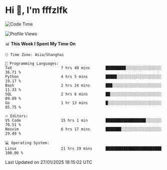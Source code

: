# Hi 👋, I'm fffzlfk

<!--START_SECTION:waka-->
![Code Time](http://img.shields.io/badge/Code%20Time-1%2C199%20hrs%2035%20mins-blue)

![Profile Views](http://img.shields.io/badge/Profile%20Views-0-blue)

📊 **This Week I Spent My Time On** 

```text
🕑︎ Time Zone: Asia/Shanghai

💬 Programming Languages: 
TeX                      7 hrs 49 mins       █████████░░░░░░░░░░░░░░░░   36.71 % 
Python                   4 hrs 5 mins        █████░░░░░░░░░░░░░░░░░░░░   19.17 % 
Bash                     2 hrs 24 mins       ███░░░░░░░░░░░░░░░░░░░░░░   11.33 % 
SQL                      2 hrs 6 mins        ██░░░░░░░░░░░░░░░░░░░░░░░   09.89 % 
Go                       1 hr 13 mins        █░░░░░░░░░░░░░░░░░░░░░░░░   05.75 % 

🔥 Editors: 
VS Code                  15 hrs 1 min        ██████████████████░░░░░░░   70.51 % 
Neovim                   6 hrs 17 mins       ███████░░░░░░░░░░░░░░░░░░   29.49 % 

💻 Operating System: 
Linux                    21 hrs 19 mins      █████████████████████████   100.00 % 
```


 Last Updated on 27/01/2025 18:15:02 UTC
<!--END_SECTION:waka-->
